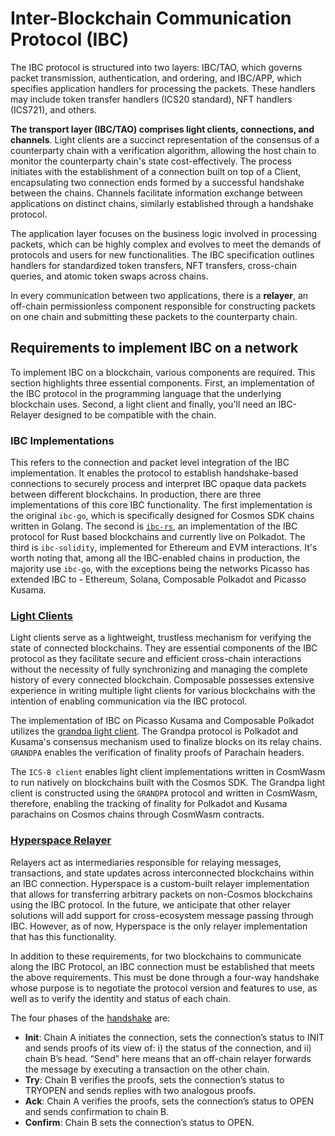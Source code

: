 # Inter-Blockchain Communication Protocol (IBC)

The IBC protocol is structured into two layers: IBC/TAO, which governs packet transmission, authentication, and ordering, and IBC/APP, which specifies application handlers for processing the packets. These handlers may include token transfer handlers (ICS20 standard), NFT handlers (ICS721), and others.

**The transport layer (IBC/TAO) comprises light clients, connections, and channels**. Light clients are a succinct representation of the consensus of a counterparty chain with a verification algorithm, allowing the host chain to monitor the counterparty chain's state cost-effectively. The process initiates with the establishment of a connection built on top of a Client, encapsulating two connection ends formed by a successful handshake between the chains. Channels facilitate information exchange between applications on distinct chains, similarly established through a handshake protocol.

The application layer focuses on the business logic involved in processing packets, which can be highly complex and evolves to meet the demands of protocols and users for new functionalities. The IBC specification outlines handlers for standardized token transfers, NFT transfers, cross-chain queries, and atomic token swaps across chains.

In every communication between two applications, there is a **relayer**, an off-chain permissionless component responsible for constructing packets on one chain and submitting these packets to the counterparty chain. 

## Requirements to implement IBC on a network

To implement IBC on a blockchain, various components are required. This section highlights three essential components. First, an implementation of the IBC protocol in the programming language that the underlying blockchain uses. Second, a light client and finally, you'll need an IBC-Relayer designed to be compatible with the chain.

### IBC Implementations
This refers to the connection and packet level integration of the IBC implementation. It enables the protocol to establish handshake-based connections to securely process and interpret IBC opaque data packets between different blockchains. In production, there are three implementations of this core IBC functionality. The first implementation is the original `ibc-go`, which is specifically designed for Cosmos SDK chains written in Golang. The second is [`ibc-rs`](https://github.com/ComposableFi/centauri/tree/master/ibc/modules), an implementation of the IBC protocol for Rust based blockchains and currently live on Polkadot. The third is `ibc-solidity`, implemented for Ethereum and EVM interactions. It's worth noting that, among all the IBC-enabled chains in production, the majority use `ibc-go`, with the exceptions being the networks Picasso has extended IBC to - Ethereum, Solana, Composable Polkadot and Picasso Kusama.

### [Light Clients](./ibc/light-clients.md) 

Light clients serve as a lightweight, trustless mechanism for verifying the state of connected blockchains. They are essential components of the IBC protocol as they facilitate secure and efficient cross-chain interactions without the necessity of fully synchronizing and managing the complete history of every connected blockchain. Composable possesses extensive experience in writing multiple light clients for various blockchains with the intention of enabling communication via the IBC protocol.

The implementation of IBC on Picasso Kusama and Composable Polkadot utilizes the [grandpa light client](https://github.com/ComposableFi/centauri/tree/master/light-clients/ics10-grandpa). The Grandpa protocol is Polkadot and Kusama's consensus mechanism used to finalize blocks on its relay chains. `GRANDPA` enables the verification of finality proofs of Parachain headers. 

The `ICS-8 client` enables light client implementations written in CosmWasm to run natively on blockchains built with the Cosmos SDK. The Grandpa light client is constructed using the `GRANDPA` protocol and written in CosmWasm, therefore, enabling the tracking of finality for Polkadot and Kusama parachains on Cosmos chains through CosmWasm contracts.

### [Hyperspace Relayer](./ibc/hyperspace-relayer.md)

Relayers act as intermediaries responsible for relaying messages, transactions, and state updates across interconnected blockchains within an IBC connection. Hyperspace is a custom-built relayer implementation that allows for transferring arbitrary packets on non-Cosmos blockchains using the IBC protocol. In the future, we anticipate that other relayer solutions will add support for cross-ecosystem message passing through IBC. However, as of now, Hyperspace is the only relayer implementation that has this functionality.

In addition to these requirements, for two blockchains to communicate along the IBC Protocol, an IBC connection must be established that meets the above requirements. This must be done through a four-way handshake whose purpose is to negotiate the protocol version and features to use, as well as to verify the identity and status of each chain.

The four phases of the [handshake](https://github.com/cosmos/ibc/tree/main/spec/core/ics-023-vector-commitments) are:

- **Init**: Chain A initiates the connection, sets the connection’s status to INIT and sends proofs of its view of: i) the status of the connection, and ii) chain B’s head. “Send” here means that an off-chain relayer forwards the message by executing a transaction on the other chain.
- **Try**: Chain B verifies the proofs, sets the connection’s status to TRYOPEN and sends replies with two analogous proofs.
- **Ack**: Chain A verifies the proofs, sets the connection’s status to OPEN and sends confirmation to chain B.
- **Confirm**: Chain B sets the connection’s status to OPEN.